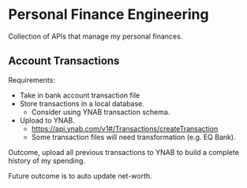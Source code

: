 # Personal Finance Engineering
Collection of APIs that manage my personal finances.

## Account Transactions
Requirements:
- Take in bank account transaction file
- Store transactions in a local database.
  - Consider using YNAB transaction schema.
- Upload to YNAB.
  - https://api.ynab.com/v1#/Transactions/createTransaction
  - Some transaction files will need transformation (e.g. EQ Bank).

Outcome, upload all previous transactions to YNAB to build a complete history of my spending.

Future outcome is to auto update net-worth.